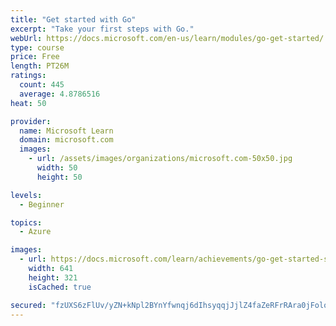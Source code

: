 ```yaml
---
title: "Get started with Go"
excerpt: "Take your first steps with Go."
webUrl: https://docs.microsoft.com/en-us/learn/modules/go-get-started/
type: course
price: Free
length: PT26M
ratings:
  count: 445
  average: 4.8786516
heat: 50

provider:
  name: Microsoft Learn
  domain: microsoft.com
  images:
    - url: /assets/images/organizations/microsoft.com-50x50.jpg
      width: 50
      height: 50

levels:
  - Beginner

topics:
  - Azure

images:
  - url: https://docs.microsoft.com/learn/achievements/go-get-started-social.png
    width: 641
    height: 321
    isCached: true

secured: "fzUXS6zFlUv/yZN+kNpl2BYnYfwnqj6dIhsyqqjJjlZ4faZeRFrRAra0jFoloCSyIIp4LpWiWi8GMJ22lpZTKLZQjS/PDrsYkirPHeAKhrHX0uqoJJ/Q+ftQ5OpC3VkYgZ2oKgDDr6feaPsiLGtWsROGa+TjgEWS5EEzVcCPwWqarQvZy+29dDsdjRduJO+WSGxeyAd+ENldLJrvCSjNdwVgDfbXv17VlDy4PIWYQsCxfVAiIzqjfnLvp0xxtZriePBFyOWEPid11JmDwoGXypvd/sGJDL2Ba1XnPWCofnDxDlbIqDJsYnfvzp5Eyz7pfIoq7s0w205vkY3VLj00SHQS+lxI1LIYVd9+RtSdFaVhd33Ow77EzSUJezuxX8oMpPlA0toROEKbdeJRy8zb6s1o/9l0ua4Es9N0Qs1Q/y8=;+gMjDPZkIa1f7sJEiNkTmQ=="
---
```


